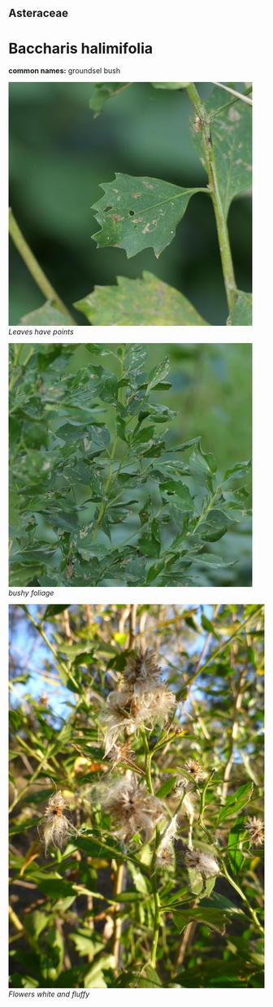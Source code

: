## Asteraceae
# Baccharis halimifolia
**common names:** groundsel bush




![Leaves have points](89992_P1211808.jpg)
   *Leaves have points* 

![bushy foliage](89989_P1211805.jpg)
   *bushy foliage* 

![Flowers white and fluffy](4857_P1210863.jpg)
   *Flowers white and fluffy* 

